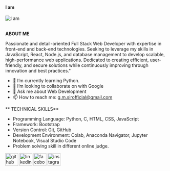 #### I am 
![I am ](https://media.licdn.com/dms/image/v2/D5616AQH6jqxX7De8yQ/profile-displaybackgroundimage-shrink_350_1400/B56ZUzY9AIGUAc-/0/1740323935306?e=1746057600&v=beta&t=pPJLi9w5pWMV19FNRf3eNZbDvnsvzhqqPyFz87aPxqE)

\
**ABOUT ME**

Passionate and detail-oriented Full Stack Web Developer with expertise in front-end and back-end technologies. Seeking to leverage my skills in JavaScript, React, Node.js, and database management to develop scalable, high-performance web applications. Dedicated to creating efficient, user-friendly, and secure solutions while continuously improving through innovation and best practices."



- 🌱 I’m currently learning Python.  
- 👯 I’m looking to collaborate on with Google  
- 💬 Ask me about Web Development  
- 📫 How to reach me: g.m.sirofficial@gmail.com   

** TECHNICAL SKILLS**
* Programming Language: Python, C, HTML, CSS, JavaScript
* Framework:  Bootstrap
* Version Control: Git, GitHub
* Development Environment: Colab, Anaconda Navigator, Jupyter Notebook, Visual Studio Code
* Problem solving skill in different online judge.

  
[<img src='https://cdn.jsdelivr.net/npm/simple-icons@3.0.1/icons/github.svg' alt='github' height='40'>](https://github.com/https://github.com/GM-sir)  [<img src='https://cdn.jsdelivr.net/npm/simple-icons@3.0.1/icons/linkedin.svg' alt='linkedin' height='40'>](https://www.linkedin.com/in/http://www.linkedin.com/in/sayad-golam-morshed/)  [<img src='https://cdn.jsdelivr.net/npm/simple-icons@3.0.1/icons/facebook.svg' alt='facebook' height='40'>](https://www.facebook.com/https://www.facebook.com/share/1BNr1pCoeP/)  [<img src='https://cdn.jsdelivr.net/npm/simple-icons@3.0.1/icons/instagram.svg' alt='instagram' height='40'>](https://www.instagram.com/https://www.instagram.com/p_a_r_v_e_z7//)  



